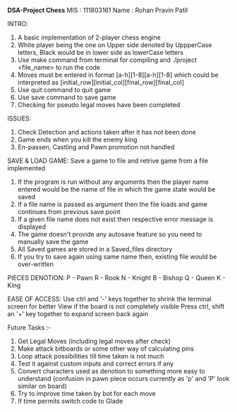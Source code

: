 **DSA-Project Chess** 
MIS     : 111803161
Name    : Rohan Pravin Patil

INTRO:
1. A basic implementation of 2-player chess engine
2. White player being the one on Upper side denoted by UppperCase letters, Black would be in lower side as lowerCase letters
3. Use make command from terminal for compiling and ./project <file_name> to run the code 
4. Moves must be entered in format [a-h][1-8][a-h][1-8] which could be interpreted as [initial_row][initial_col][final_row][final_col]
5. Use quit command to quit game
6. Use save command to save game
7. Checking for pseudo legal moves have been completed 

ISSUES:
1. Check Detection and actions taken after it has not been done
2. Game ends when you kill the enemy king
3. En-passen, Castling and Pawn promotion not handled

SAVE & LOAD GAME:
Save a game to file and retrive game from a file implemented
1. If the program is run without any arguments then the player name entered would be the name of file in which the game state would be saved
2. If a file name is passed as argument then the file loads and game continues from previous save point
3. If a given file name does not exist then respective error message is displayed
4. The game doesn't provide any autosave feature so you need to manually save the game
5. All Saved games are stored in a Saved_files directory
6. If you try to save again using same name then, existing file would be over-written

PIECES DENOTION:
P - Pawn
R - Rook
N - Knight
B - Bishop
Q - Queen
K - King

EASE OF ACCESS:
Use ctrl and '-' keys together to shrink the terminal screen for better View if the board is not completely visible
Press ctrl, shift an '+' key together to expand screen back again

Future Tasks :-
1. Get Legal Moves (including legal moves after check)
2. Make attack bitboards or some other way of calculating pins
3. Loop attack possibilities till time taken is not much
4. Test it against custom inputs and correct errors if any
5. Convert characters used as denotion to something more easy to understand (confusion in pawn piece occurs currently as 'p' and 'P' look similar on board)
6. Try to improve time taken by bot for each move
7. If time permits switch code to Glade
